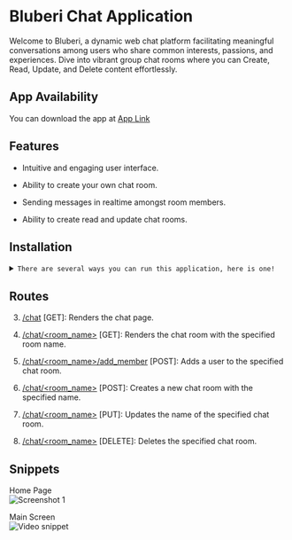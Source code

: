 # Bluberi Chat Application

Welcome to Bluberi, a dynamic web chat platform facilitating meaningful conversations among users who share common interests, passions, and experiences. Dive into vibrant group chat rooms where you can Create, Read, Update, and Delete content effortlessly.

## App Availability

You can download the app at [App Link](https://github.com/carrot2803/Bluberi/tree/master)

## Features

-   Intuitive and engaging user interface.

-   Ability to create your own chat room.

-   Sending messages in realtime amongst room members.

-   Ability to create read and update chat rooms.

## Installation

<details>
<summary>
  <code>There are several ways you can run this application, here is one!</code>
</summary>

-   [Downloading repository as ZIP](https://github.com/carrot2803/Bluberi/archive/refs/heads/master.zip)
-   Running the following command in a terminal, provided the [GitHub CLI](https://cli.github.com/) has been previously installed:

```sh
git clone https://github.com/carrot2803/Bluberi.git
```

<code>Install Flask and dependencies: </code>

Run the following command to install the required dependencies:

```sh
pip install -r requirements.txt
```

Initialize the app:

```sh
flask init
```

Run the app:

```sh
flask run
```

</details>

## Routes

3. <u>/chat</u> \[GET\]: Renders the chat page.

4. <u>/chat/&lt;room_name&gt;</u> \[GET\]: Renders the chat room with the specified room name.

5. <u>/chat/&lt;room_name&gt;/add_member</u> \[POST\]: Adds a user to the specified chat room.

6. <u>/chat/&lt;room_name&gt;</u> \[POST\]: Creates a new chat room with the specified name.

7. <u>/chat/&lt;room_name&gt;</u> \[PUT\]: Updates the name of the specified chat room.

8. <u>/chat/&lt;room_name&gt;</u> \[DELETE\]: Deletes the specified chat room.

## Snippets

Home Page<br/>
![Screenshot 1](https://i.imgur.com/2LgVMzn.png)

Main Screen<br/>
![Video snippet](assets/snippets/snippet2.gif)
